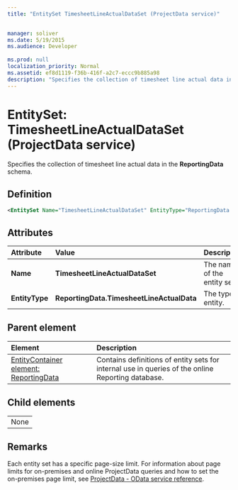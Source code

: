 ```yaml
---
title: "EntitySet TimesheetLineActualDataSet (ProjectData service)"

 
manager: soliver
ms.date: 5/19/2015
ms.audience: Developer
 
ms.prod: null
localization_priority: Normal
ms.assetid: ef8d1119-f36b-416f-a2c7-eccc9b885a98
description: "Specifies the collection of timesheet line actual data in the ReportingData schema."
---
```


# EntitySet: TimesheetLineActualDataSet (ProjectData service)

Specifies the collection of timesheet line actual data in the **ReportingData** schema. 
  
## Definition

```XML
<EntitySet Name="TimesheetLineActualDataSet" EntityType="ReportingData.TimesheetLineActualData" />

```

## Attributes

|**Attribute**|**Value**|**Description**|
|:-----|:-----|:-----|
|**Name** <br/> |**TimesheetLineActualDataSet** <br/> |The name of the entity set.  <br/> |
|**EntityType** <br/> |**ReportingData.TimesheetLineActualData** <br/> |The type of entity.  <br/> |
   
## Parent element

|**Element**|**Description**|
|:-----|:-----|
|[EntityContainer element: ReportingData](entitycontainer-reportingdata-projectdata-service.md) <br/> |Contains definitions of entity sets for internal use in queries of the online Reporting database.  <br/> |
   
## Child elements

||
|:-----|
|None |
   
## Remarks

Each entity set has a specific page-size limit. For information about page limits for on-premises and online ProjectData queries and how to set the on-premises page limit, see [ProjectData - OData service reference](projectdataproject-odata-service-reference.md).
  

